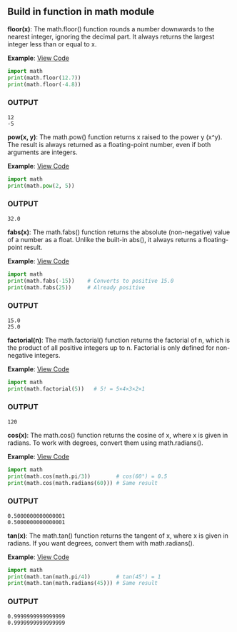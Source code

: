 ## Build in function in math module

**floor(x)**: The math.floor() function rounds a number downwards to the nearest integer, ignoring the decimal part. It always returns the largest integer less than or equal to x.

**Example**: [View Code](Example1.py)

```python
import math
print(math.floor(12.7))
print(math.floor(-4.8))
```
### OUTPUT

```
12
-5
```

**pow(x, y)**: The math.pow() function returns x raised to the power y (x^y). The result is always returned as a floating-point number, even if both arguments are integers.

**Example**: [View Code](Example2.py)

```python
import math
print(math.pow(2, 5))
```
### OUTPUT

```
32.0
```

**fabs(x)**: The math.fabs() function returns the absolute (non-negative) value of a number as a float. Unlike the built-in abs(), it always returns a floating-point result.

**Example**: [View Code](Example3.py)

```python
import math
print(math.fabs(-15))    # Converts to positive 15.0
print(math.fabs(25))     # Already positive
```
### OUTPUT

```
15.0
25.0
```

**factorial(n)**: The math.factorial() function returns the factorial of n, which is the product of all positive integers up to n. Factorial is only defined for non-negative integers.

**Example**: [View Code](Example4.py)

```python
import math
print(math.factorial(5))   # 5! = 5×4×3×2×1
```
### OUTPUT

```
120
```

**cos(x)**: The math.cos() function returns the cosine of x, where x is given in radians. To work with degrees, convert them using math.radians().

**Example**: [View Code](Example5.py)

```python
import math
print(math.cos(math.pi/3))        # cos(60°) = 0.5
print(math.cos(math.radians(60))) # Same result
```
### OUTPUT

```
0.5000000000000001
0.5000000000000001
```

**tan(x)**: The math.tan() function returns the tangent of x, where x is given in radians. If you want degrees, convert them with math.radians().

**Example**: [View Code](Example6.py)

```python
import math
print(math.tan(math.pi/4))        # tan(45°) = 1
print(math.tan(math.radians(45))) # Same result
```
### OUTPUT

```
0.9999999999999999
0.9999999999999999
```